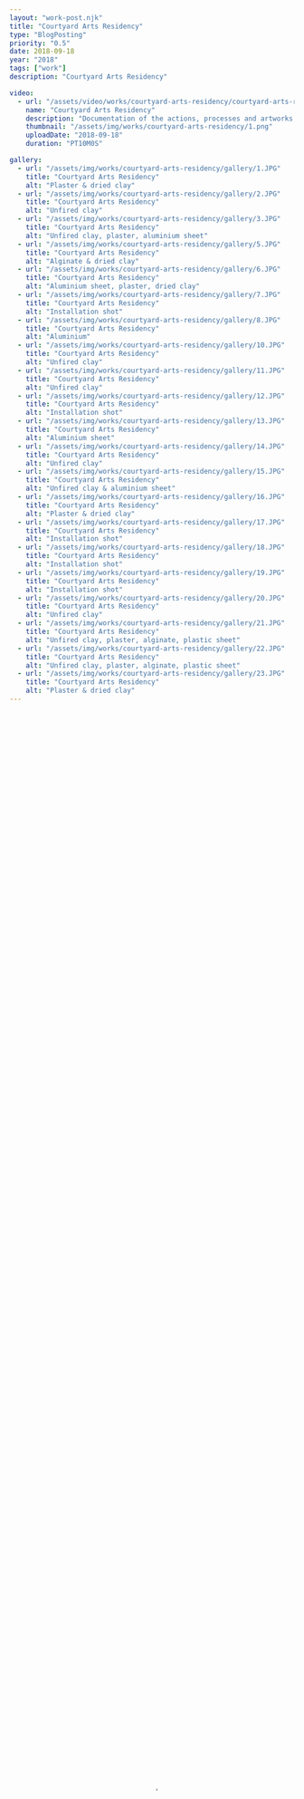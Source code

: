 ```yaml
---
layout: "work-post.njk"
title: "Courtyard Arts Residency"
type: "BlogPosting"
priority: "0.5"
date: 2018-09-18
year: "2018"
tags: ["work"]
description: "Courtyard Arts Residency"

video:
  - url: "/assets/video/works/courtyard-arts-residency/courtyard-arts-residency.mp4"
    name: "Courtyard Arts Residency"
    description: "Documentation of the actions, processes and artworks made during the residency"
    thumbnail: "/assets/img/works/courtyard-arts-residency/1.png"
    uploadDate: "2018-09-18"
    duration: "PT10M0S"

gallery:
  - url: "/assets/img/works/courtyard-arts-residency/gallery/1.JPG"
    title: "Courtyard Arts Residency"
    alt: "Plaster & dried clay"
  - url: "/assets/img/works/courtyard-arts-residency/gallery/2.JPG"
    title: "Courtyard Arts Residency"
    alt: "Unfired clay"
  - url: "/assets/img/works/courtyard-arts-residency/gallery/3.JPG"
    title: "Courtyard Arts Residency"
    alt: "Unfired clay, plaster, aluminium sheet"
  - url: "/assets/img/works/courtyard-arts-residency/gallery/5.JPG"
    title: "Courtyard Arts Residency"
    alt: "Alginate & dried clay"
  - url: "/assets/img/works/courtyard-arts-residency/gallery/6.JPG"
    title: "Courtyard Arts Residency"
    alt: "Aluminium sheet, plaster, dried clay"
  - url: "/assets/img/works/courtyard-arts-residency/gallery/7.JPG"
    title: "Courtyard Arts Residency"
    alt: "Installation shot"
  - url: "/assets/img/works/courtyard-arts-residency/gallery/8.JPG"
    title: "Courtyard Arts Residency"
    alt: "Aluminium"
  - url: "/assets/img/works/courtyard-arts-residency/gallery/10.JPG"
    title: "Courtyard Arts Residency"
    alt: "Unfired clay"
  - url: "/assets/img/works/courtyard-arts-residency/gallery/11.JPG"
    title: "Courtyard Arts Residency"
    alt: "Unfired clay"
  - url: "/assets/img/works/courtyard-arts-residency/gallery/12.JPG"
    title: "Courtyard Arts Residency"
    alt: "Installation shot"
  - url: "/assets/img/works/courtyard-arts-residency/gallery/13.JPG"
    title: "Courtyard Arts Residency"
    alt: "Aluminium sheet"
  - url: "/assets/img/works/courtyard-arts-residency/gallery/14.JPG"
    title: "Courtyard Arts Residency"
    alt: "Unfired clay"
  - url: "/assets/img/works/courtyard-arts-residency/gallery/15.JPG"
    title: "Courtyard Arts Residency"
    alt: "Unfired clay & aluminium sheet"
  - url: "/assets/img/works/courtyard-arts-residency/gallery/16.JPG"
    title: "Courtyard Arts Residency"
    alt: "Plaster & dried clay"
  - url: "/assets/img/works/courtyard-arts-residency/gallery/17.JPG"
    title: "Courtyard Arts Residency"
    alt: "Installation shot"
  - url: "/assets/img/works/courtyard-arts-residency/gallery/18.JPG"
    title: "Courtyard Arts Residency"
    alt: "Installation shot"
  - url: "/assets/img/works/courtyard-arts-residency/gallery/19.JPG"
    title: "Courtyard Arts Residency"
    alt: "Installation shot"
  - url: "/assets/img/works/courtyard-arts-residency/gallery/20.JPG"
    title: "Courtyard Arts Residency"
    alt: "Unfired clay"
  - url: "/assets/img/works/courtyard-arts-residency/gallery/21.JPG"
    title: "Courtyard Arts Residency"
    alt: "Unfired clay, plaster, alginate, plastic sheet"
  - url: "/assets/img/works/courtyard-arts-residency/gallery/22.JPG"
    title: "Courtyard Arts Residency"
    alt: "Unfired clay, plaster, alginate, plastic sheet"
  - url: "/assets/img/works/courtyard-arts-residency/gallery/23.JPG"
    title: "Courtyard Arts Residency"
    alt: "Plaster & dried clay"
---
```


<video width="100%" height="100%" controls controlsList="nodownload" poster="{{ video[0].thumbnail }}">
    <source src="{{ video[0].url }}" type="video/mp4">
    Your browser does not support the video tag.
</video>
<figcaption>
    "{{ video[0].name }}". {{ video[0].description }}.
</figcaption>

<br>

<p>In 2018, I was artist in residence at Courtyard Arts Centre in Hertford, UK. Explain the residency concept further.</p>

<br>

<blockquote>
<p>"what do we call these relics?</p>
<p>do they have names? Or are they just things?</p>
<p>things that did a thing?</p>
<p>things that will do a thing?</p>
<p>things that do nothing?</p>
<p>things that do everything?</p>
<p>useless to us, what are they?</p>
<p>what will they be use for?</p>
<p>when will they be used?</p>
<p>who uses them?</p>
<p>they almost look like they do something, right?</p>
<p>things of remembrance,</p>
<p>things of optimism,</p>
<p>things of pessimism,</p>
<p>things of opportunity,</p>
<p>things of the past,</p>
<p>things of the future & things of the present,</p>
<p>things of the never-will & always."</p>

<cite>~ Things of the Never-Will and Always</cite>
</blockquote>

<br>
<br>
